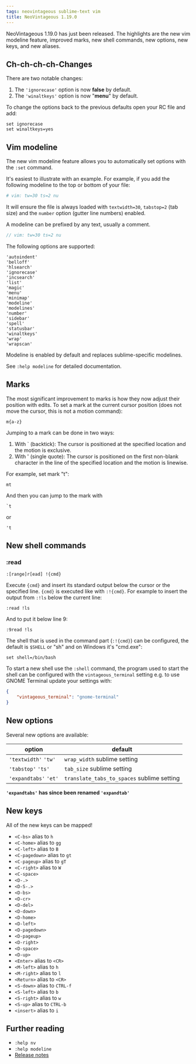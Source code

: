 ```yaml
---
tags: neovintageous sublime-text vim
title: NeoVintageous 1.19.0
---
```


NeoVintageous 1.19.0 has just been released. The highlights are the new vim modeline feature, improved marks, new shell commands, new options, new keys, and new aliases.

## Ch-ch-ch-ch-Changes

There are two notable changes:

1. The `'ignorecase'` option is now **false** by default.
2. The `'winaltkeys'` option is now "**menu**" by default.

To change the options back to the previous defaults open your RC file and add:

```vim
set ignorecase
set winaltkeys=yes
```

## Vim modeline

The new vim modeline feature allows you to automatically set options with the `:set` command.

It's easiest to illustrate with an example. For example, if you add the following modeline to the top or bottom of your file:

```py
# vim: tw=30 ts=2 nu
```

It will ensure the file is always loaded with `textwidth=30`, `tabstop=2` (tab size) and the `number` option (gutter line numbers) enabled.

A modeline can be prefixed by any text, usually a comment.

```php
// vim: tw=30 ts=2 nu
```

The following options are supported:

```vim
'autoindent'
'belloff'
'hlsearch'
'ignorecase'
'incsearch'
'list'
'magic'
'menu'
'minimap'
'modeline'
'modelines'
'number'
'sidebar'
'spell'
'statusbar'
'winaltkeys'
'wrap'
'wrapscan'
```

Modeline is enabled by default and replaces sublime-specific modelines.

See `:help modeline` for detailed documentation.

## Marks

The most significant improvement to marks is how they now adjust their position with edits. To set a mark at the current cursor position (does not move the cursor, this is not a motion command):

```
m{a-z}
```

Jumping to a mark can be done in two ways:

1. With \` (backtick): The cursor is positioned at the specified location and the motion is exclusive.
2. With ' (single quote): The cursor is positioned on the first non-blank character in the line of the specified location and the motion is linewise.

For example, set mark "t":

```
mt
```

And then you can jump to the mark with

```
`t
```

or

```
't
```

## New shell commands


### :read

```vim
:[range]r[ead] !{cmd}
```

Execute `{cmd}` and insert its standard output below the cursor or the specified line. `{cmd}` is executed like with `:!{cmd}`. For example to insert the output from `:!ls` below the current line:

```vim
:read !ls
```

And to put it below line 9:

```vim
:9read !ls
```

The shell that is used in the command part (`:!{cmd}`) can be configured, the default is `$SHELL` or "sh" and on Windows it's "cmd.exe":

```vim
set shell=/bin/bash
```

To start a new shell use the `:shell` command, the program used to start the shell can be configured with the `vintageous_terminal` setting e.g. to use GNOME Terminal update your settings with:

```json
{
    "vintageous_terminal": "gnome-terminal"
}
```

## New options

Several new options are available:

option | default
------ | -------
`'textwidth'` `'tw'` | `wrap_width` sublime setting
`'tabstop'` `'ts'` | `tab_size` sublime setting
`'expandtabs'` `'et'` | `translate_tabs_to_spaces` sublime setting

**`'expandtabs'` has since been renamed `'expandtab'`**

## New keys

All of the new keys can be mapped!

* `<C-bs>` alias to `h`
* `<C-home>` alias to `gg`
* `<C-left>` alias to `B`
* `<C-pagedown>` alias to `gt`
* `<C-pageup>` alias to `gT`
* `<C-right>` alias to `W`
* `<C-space>`
* `<D-.>`
* `<D-S-.>`
* `<D-bs>`
* `<D-cr>`
* `<D-del>`
* `<D-down>`
* `<D-home>`
* `<D-left>`
* `<D-pagedown>`
* `<D-pageup>`
* `<D-right>`
* `<D-space>`
* `<D-up>`
* `<Enter>` alias to `<CR>`
* `<M-left>` alias to `h`
* `<M-right>` alias to `l`
* `<Return>` alias to `<CR>`
* `<S-down>` alias to `CTRL-f`
* `<S-left>` alias to `b`
* `<S-right>` alias to `w`
* `<S-up>` alias to `CTRL-b`
* `<insert>` alias to `i`

## Further reading

* `:help nv`
* `:help modeline`
* [Release notes](https://github.com/NeoVintageous/NeoVintageous/releases/tag/1.19.0)
